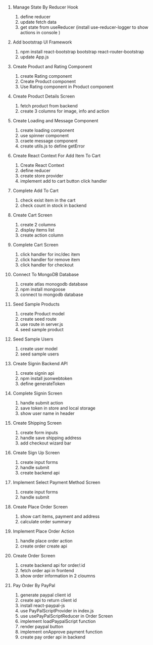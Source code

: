 1. Manage State By Reducer Hook

   1. define reducer
   2. update fetch data
   3. get state from useReducer (install use-reducer-logger to show actions in console )

2. Add bootstrap UI Framework

   1. npm install react-bootstrap bootstrap react-router-bootstrap
   2. update App.js

3. Create Product and Rating Component

   1. create Rating component
   2. Create Product component
   3. Use Rating component in Product component

4. Create Product Details Screen

   1. fetch product from backend
   2. create 3 columns for image, info and action

5. Create Loading and Message Component

   1. create loading component
   2. use spinner component
   3. craete message component
   4. create utils.js to define getError

6. Create React Context For Add Item To Cart

   1. Create React Context
   2. define reducer
   3. create store provider
   4. implement add to cart button click handler

7. Complete Add To Cart

   1. check exist item in the cart
   2. check count in stock in backend

8. Create Cart Screen

   1. create 2 columns
   2. display items list
   3. create action column

9. Complete Cart Screen

   1. click handler for inc/dec item
   2. click handler for remove item
   3. click handler for checkout

10. Connect To MongoDB Database

    1. create atlas monogodb database
    2. npm install mongoose
    3. connect to mongodb database

11. Seed Sample Products

    1. create Product model
    2. create seed route
    3. use route in server.js
    4. seed sample product

12. Seed Sample Users

    1. create user model
    2. seed sample users

13. Create Signin Backend API

    1. create signin api
    2. npm install jsonwebtoken
    3. define generateToken

14. Complete Signin Screen

    1. handle submit action
    2. save token in store and local storage
    3. show user name in header

15. Create Shipping Screen

    1. create form inputs
    2. handle save shipping address
    3. add checkout wizard bar

16. Create Sign Up Screen

    1. create input forms
    2. handle submit
    3. create backend api

17. Implement Select Payment Method Screen

    1. create input forms
    2. handle submit

18. Create Place Order Screen

    1. show cart items, payment and address
    2. calculate order summary

19. Implement Place Order Action

    1. handle place order action
    2. create order create api

20. Create Order Screen

    1. create backend api for order/:id
    2. fetch order api in frontend
    3. show order information in 2 cloumns

21. Pay Order By PayPal

    1. generate paypal client id
    2. create api to return client id
    3. install react-paypal-js
    4. use PayPalScriptProvider in index.js
    5. use usePayPalScriptReducer in Order Screen
    6. implement loadPaypalScript function
    7. render paypal button
    8. implement onApprove payment function
    9. create pay order api in backend
